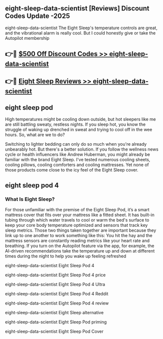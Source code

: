 ## eight-sleep-data-scientist [Reviews​] Discount Codes Update -2025

eight-sleep-data-scientist The Eight Sleep's temperature controls are great, and the vibrational alarm is really cool. But I could honestly give or take the Autopilot membership

## 👉🔴 [$500 Off Discount Codes >> eight-sleep-data-scientist](http://download.freeplayer.one?title=eight-sleep-data-scientist&ref=18-ES)

## 👉🔴 [Eight Sleep Reviews >> eight-sleep-data-scientist](http://download.freeplayer.one?title=eight-sleep-data-scientist&ref=18-ES)

## eight sleep pod

High temperatures might be cooling down outside, but hot sleepers like me are still battling sweaty, restless nights. If you sleep hot, you know the struggle of waking up drenched in sweat and trying to cool off in the wee hours. So, what are we to do?

Switching to lighter bedding can only do so much when you're already unbearably hot. But there's a better solution. If you follow the wellness news cycle or health influencers like Andrew Huberman, you might already be familiar with the brand Eight Sleep. I've tested numerous cooling sheets, cooling pillows, cooling comforters and cooling mattresses. Yet none of those products come close to the icy feel of the Eight Sleep cover.

## eight sleep pod 4

### What Is Eight Sleep?

For those unfamiliar with the premise of the Eight Sleep Pod, it’s a smart mattress cover that fits over your mattress like a fitted sheet. It has built-in tubing through which water travels to cool or warm the bed's surface to keep your core body temperature optimized and sensors that track key sleep metrics. Those two things taken together are important because they link up to one another to work something like this: You hit the hay and the mattress sensors are constantly reading metrics like your heart rate and breathing. If you turn on the Autopilot feature via the app, for example, the AI-driven recommendations take the temperature up and down at different times during the night to help you wake up feeling refreshed

eight-sleep-data-scientist Eight Sleep Pod 4

eight-sleep-data-scientist Eight Sleep Pod 4 price

eight-sleep-data-scientist Eight Sleep Pod 4 Ultra

eight-sleep-data-scientist Eight Sleep Pod 4 Reddit

eight-sleep-data-scientist Eight Sleep Pod 4 review

eight-sleep-data-scientist Eight Sleep alternative

eight-sleep-data-scientist Eight Sleep Pod priming

eight-sleep-data-scientist Eight Sleep Pod Cover